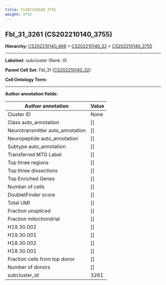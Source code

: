 ```yaml
---
title: CS202210140_3755
weight: 3755
---
```

## Fbl_31_3261 (CS202210140_3755)
<b>Hierarchy: </b>
[CS202210140_466](cell_sets/CS202210140_466.md) >
[CS202210140_32](cell_sets/CS202210140_32.md) >
[CS202210140_3755](cell_sets/CS202210140_3755.md)

---


**Labelset:** subcluster (Rank: 0)

**Parent Cell Set:** Fbl_31 ([CS202210140_32](cell_sets/CS202210140_32.md))



**Cell Ontology Term:** 

[MARKER GENES.]: #


---

[TRANSFERRED ANNOTATIONS.]: #


[AUTHOR ANNOTATION FIELDS.]: #


**Author annotation fields:**

| Author annotation | Value |
|-------------------|-------|
|Cluster ID|None|
|Class auto_annotation|[]|
|Neurotransmitter auto_annotation|[]|
|Neuropeptide auto_annotation|[]|
|Subtype auto_annotation|[]|
|Transferred MTG Label|[]|
|Top three regions|[]|
|Top three dissections|[]|
|Top Enriched Genes|[]|
|Number of cells|[]|
|DoubletFinder score|[]|
|Total UMI|[]|
|Fraction unspliced|[]|
|Fraction mitochondrial|[]|
|H19.30.002|[]|
|H19.30.001|[]|
|H18.30.002|[]|
|H18.30.001|[]|
|Fraction cells from top donor|[]|
|Number of donors|[]|
|subcluster_id|3261|
